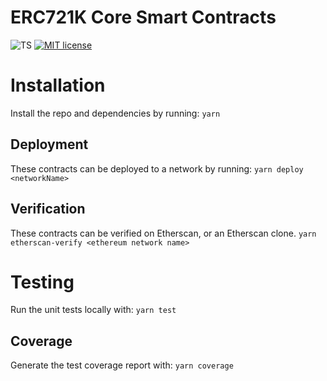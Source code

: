 # ERC721K Core Smart Contracts

![TS](https://badgen.net/badge/-/TypeScript?icon=typescript&label&labelColor=blue&color=555555)
[![MIT license](https://img.shields.io/badge/License-MIT-blue.svg)](http://perso.crans.org/besson/LICENSE.html)

# Installation

Install the repo and dependencies by running:
`yarn`

## Deployment

These contracts can be deployed to a network by running:
`yarn deploy <networkName>`

## Verification

These contracts can be verified on Etherscan, or an Etherscan clone.
`yarn etherscan-verify <ethereum network name>`

# Testing

Run the unit tests locally with:
`yarn test`

## Coverage

Generate the test coverage report with:
`yarn coverage`
